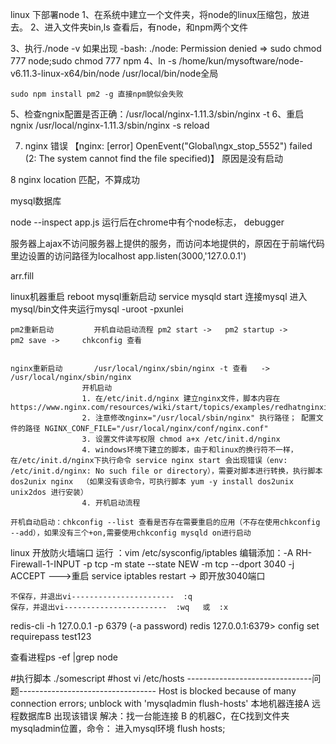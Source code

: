 linux 下部署node
1、在系统中建立一个文件夹，将node的linux压缩包，放进去。
2、进入文件夹bin,ls 查看后，有node，和npm两个文件




3、执行./node -v 如果出现 -bash: ./node: Permission denied => sudo chmod 777 node;sudo chmod 777 npm
4、ln -s /home/kun/mysoftware/node-v6.11.3-linux-x64/bin/node /usr/local/bin/node全局

	sudo npm install pm2 -g 直接npm貌似会失败


5、检查ngnix配置是否正确：/usr/local/nginx-1.11.3/sbin/nginx -t
6、重启ngnix /usr/local/nginx-1.11.3/sbin/nginx  -s reload



7. nginx 错误 【nginx: [error] OpenEvent("Global\ngx_stop_5552") failed (2: The system cannot find the file specified)】 原因是没有启动

8 nginx location 匹配，不算成功

mysql数据库

node --inspect app.js 运行后在chrome中有个node标志， debugger

服务器上ajax不访问服务器上提供的服务，而访问本地提供的，原因在于前端代码里边设置的访问路径为localhost
app.listen(3000,'127.0.0.1')

arr.fill


linux机器重启  reboot
	mysql重新启动 service mysqld start		连接mysql 进入mysql/bin文件夹运行mysql -uroot -pxunlei


	pm2重新启动			开机自动启动流程 pm2 start -> 	pm2 startup -> 		pm2 save -> 	chkconfig 查看

	
	nginx重新启动		/usr/local/nginx/sbin/nginx -t 查看	-> /usr/local/nginx/sbin/nginx
					开机启动
					1. 在/etc/init.d/nginx 建立nginx文件，脚本内容在https://www.nginx.com/resources/wiki/start/topics/examples/redhatnginxinit/ 
					2. 注意修改nginx="/usr/local/sbin/nginx" 执行路径； 配置文件的路径 NGINX_CONF_FILE="/usr/local/nginx/conf/nginx.conf"
					3. 设置文件读写权限 chmod a+x /etc/init.d/nginx
					4. windows环境下建立的脚本，由于和linux的换行符不一样，在/etc/init.d/nginx下执行命令 service nginx start 会出现错误（env: /etc/init.d/nginx: No such file or directory），需要对脚本进行转换，执行脚本 dos2unix nginx  （如果没有该命令，可执行脚本 yum -y install dos2unix unix2dos 进行安装）
					4. 开机启动流程

	开机自动启动：chkconfig --list 查看是否存在需要重启的应用（不存在使用chkconfig --add），如果没有三个+on,需要使用chkconfig mysqld on进行启动



linux  开放防火墙端口
	运行 ：vim /etc/sysconfig/iptables    编辑添加：-A RH-Firewall-1-INPUT -p tcp -m state --state NEW -m tcp --dport 3040 -j ACCEPT
   --->重启 service iptables restart -> 即开放3040端口
	
	
	不保存，并退出vi-----------------------  :q
	保存，并退出vi-----------------------  :wq   或  :x

redis-cli -h 127.0.0.1 -p 6379 (-a password)
redis 127.0.0.1:6379> config set requirepass test123

查看进程ps -ef |grep node


#执行脚本 ./somescript
#host vi /etc/hosts
-------------------------------问题----------------------------------
Host is blocked because of many connection errors; unblock with 'mysqladmin flush-hosts'
本地机器连接A 远程数据库B 出现该错误
解决：找一台能连接 B 的机器C，在C找到文件夹mysqladmin位置，命令：  进入mysql环境  flush hosts;


